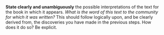 **State clearly and unambiguously** the possible interpretations of the text for the book in which it appears. *What is the word of this text to the community for which it was written?* This should follow logically upon, and be clearly derived from, the discoveries you have made in the previous steps. How does it do so? Be explicit.
